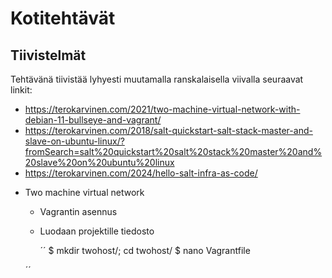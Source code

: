 # Kotitehtävät


## Tiivistelmät
Tehtävänä tiivistää lyhyesti muutamalla ranskalaisella viivalla seuraavat linkit:
- https://terokarvinen.com/2021/two-machine-virtual-network-with-debian-11-bullseye-and-vagrant/
- https://terokarvinen.com/2018/salt-quickstart-salt-stack-master-and-slave-on-ubuntu-linux/?fromSearch=salt%20quickstart%20salt%20stack%20master%20and%20slave%20on%20ubuntu%20linux
- https://terokarvinen.com/2024/hello-salt-infra-as-code/

* Two machine virtual network
  - Vagrantin asennus
  - Luodaan projektille tiedosto
  
    ´´
$ mkdir twohost/; cd twohost/
$ nano Vagrantfile

   ´´

